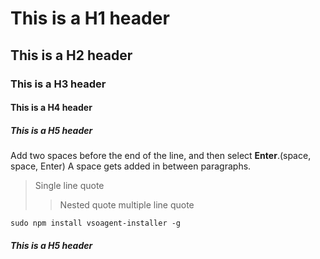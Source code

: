# This is a H1 header
## This is a H2 header
### This is a H3 header
#### This is a H4 header
##### This is a H5 header

Add two spaces before the end of the line, and then select **Enter**.(space, space, Enter)
A space gets added in between paragraphs.

> Single line quote
>> Nested quote
>> multiple line
>> quote

```
sudo npm install vsoagent-installer -g  
```

##### This is a H5 header